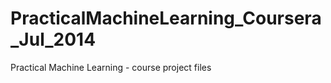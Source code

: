 PracticalMachineLearning_Coursera_Jul_2014
==========================================

Practical Machine Learning - course project files
